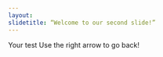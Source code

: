```yaml
---
layout:
slidetitle: “Welcome to our second slide!”
---
```

Your test
Use the right arrow to go back!
